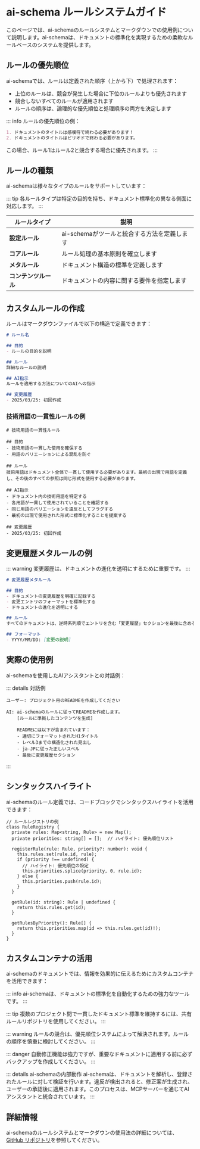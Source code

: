 # ai-schema ルールシステムガイド

このページでは、ai-schemaのルールシステムとマークダウンでの使用例について説明します。ai-schemaは、ドキュメントの標準化を実現するための柔軟なルールベースのシステムを提供します。

## ルールの優先順位

ai-schemaでは、ルールは定義された順序（上から下）で処理されます：

- 上位のルールは、競合が発生した場合に下位のルールよりも優先されます
- 競合しないすべてのルールが適用されます
- ルールの順序は、論理的な優先順位と処理順序の両方を決定します

::: info
ルールの優先順位の例：

```markdown
1. ドキュメントのタイトルは感嘆符で終わる必要があります！
2. ドキュメントのタイトルはピリオドで終わる必要があります。
```

この場合、ルール1はルール2と競合する場合に優先されます。
:::

## ルールの種類

ai-schemaは様々なタイプのルールをサポートしています：

::: tip
各ルールタイプは特定の目的を持ち、ドキュメント標準化の異なる側面に対応します。
:::

| ルールタイプ | 説明 |
|------------|------|
| **設定ルール** | ai-schemaがツールと統合する方法を定義します |
| **コアルール** | ルール処理の基本原則を確立します |
| **メタルール** | ドキュメント構造の標準を定義します |
| **コンテンツルール** | ドキュメントの内容に関する要件を指定します |

## カスタムルールの作成

ルールはマークダウンファイルで以下の構造で定義できます：

```markdown
# ルール名

## 目的
- ルールの目的を説明

## ルール
詳細なルールの説明

## AI指示
ルールを適用する方法についてのAIへの指示

## 変更履歴
- 2025/03/25: 初回作成
```

### 技術用語の一貫性ルールの例

```markdown{1,6-7}
# 技術用語の一貫性ルール

## 目的
- 技術用語の一貫した使用を確保する
- 用語のバリエーションによる混乱を防ぐ

## ルール
技術用語はドキュメント全体で一貫して使用する必要があります。最初の出現で用語を定義し、その後のすべての参照は同じ形式を使用する必要があります。

## AI指示
- ドキュメント内の技術用語を特定する
- 各用語が一貫して使用されていることを確認する
- 同じ用語のバリエーションを違反としてフラグする
- 最初の出現で使用された形式に標準化することを提案する

## 変更履歴
- 2025/03/25: 初回作成
```

## 変更履歴メタルールの例

::: warning
変更履歴は、ドキュメントの進化を透明にするために重要です。
:::

```markdown
# 変更履歴メタルール

## 目的
- ドキュメントの変更履歴を明確に記録する
- 変更エントリのフォーマットを標準化する
- ドキュメントの進化を透明にする

## ルール
すべてのドキュメントは、逆時系列順でエントリを含む「変更履歴」セクションを最後に含める必要があります。

## フォーマット
- YYYY/MM/DD: [変更の説明]
```

## 実際の使用例

ai-schemaを使用したAIアシスタントとの対話例：

::: details 対話例
```
ユーザー: プロジェクト用のREADMEを作成してください

AI: ai-schemaのルールに従ってREADMEを作成します。
    [ルールに準拠したコンテンツを生成]
    
    READMEには以下が含まれています：
    - 適切にフォーマットされたH1タイトル
    - レベル3までの構造化された見出し
    - ja-JPに従った正しいスペル
    - 最後に変更履歴セクション
```
:::

## シンタックスハイライト

ai-schemaのルール定義では、コードブロックでシンタックスハイライトを活用できます：

```typescript{4,8-10}
// ルールレジストリの例
class RuleRegistry {
  private rules: Map<string, Rule> = new Map();
  private priorities: string[] = [];  // ハイライト: 優先順位リスト
  
  registerRule(rule: Rule, priority?: number): void {
    this.rules.set(rule.id, rule);
    if (priority !== undefined) {
      // ハイライト: 優先順位の設定
      this.priorities.splice(priority, 0, rule.id);
    } else {
      this.priorities.push(rule.id);
    }
  }
  
  getRule(id: string): Rule | undefined {
    return this.rules.get(id);
  }
  
  getRulesByPriority(): Rule[] {
    return this.priorities.map(id => this.rules.get(id)!);
  }
}
```

## カスタムコンテナの活用

ai-schemaのドキュメントでは、情報を効果的に伝えるためにカスタムコンテナを活用できます：

::: info
ai-schemaは、ドキュメントの標準化を自動化するための強力なツールです。
:::

::: tip
複数のプロジェクト間で一貫したドキュメント標準を維持するには、共有ルールリポジトリを使用してください。
:::

::: warning
ルールの競合は、優先順位システムによって解決されます。ルールの順序を慎重に検討してください。
:::

::: danger
自動修正機能は強力ですが、重要なドキュメントに適用する前に必ずバックアップを作成してください。
:::

::: details ai-schemaの内部動作
ai-schemaは、ドキュメントを解析し、登録されたルールに対して検証を行います。違反が検出されると、修正案が生成され、ユーザーの承認後に適用されます。このプロセスは、MCPサーバーを通じてAIアシスタントと統合されています。
:::

## 詳細情報

ai-schemaのルールシステムとマークダウンの使用法の詳細については、[GitHub リポジトリ](https://github.com/ToyB0x/ai-schema)を参照してください。
